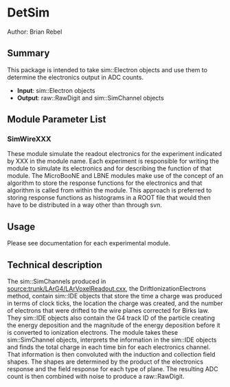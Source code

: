 DetSim
==================

Author: Brian Rebel

Summary
--------------------

This package is intended to take sim::Electron objects and use them to determine the electronics output in ADC counts.

-   **Input**: sim::Electron objects
-   **Output**: raw::RawDigit and sim::SimChannel objects

Module Parameter List
------------------------------------------------

### SimWireXXX

These module simulate the readout electronics for the experiment indicated by XXX in the module name. Each experiment is responsible for writing the module to simulate its electronics and for describing the function of that module. The MicroBooNE and LBNE modules make use of the concept of an algorithm to store the response functions for the electronics and that algorithm is called from within the module. This approach is preferred to storing response functions as histograms in a ROOT file that would then have to be distributed in a way other than through svn.

Usage
----------------

Please see documentation for each experimental module.

Technical description
------------------------------------------------

The sim::SimChannels produced in [source:trunk/LArG4/LArVoxelReadout.cxx](https://cdcvs.fnal.gov/redmine/projects/larsoft/repository/entry/trunk/LArG4/LArVoxelReadout.cxx), the DriftIonizationElectrons method, contain sim::IDE objects that store the time a charge was produced in terms of clock ticks, the location the charge was created, and the number of electrons that were drifted to the wire planes corrected for Birks law. They sim::IDE objects also contain the G4 track ID of the particle creating the energy deposition and the magnitude of the energy deposition before it is converted to ionization electrons. The module takes these sim::SimChannel objects, interprets the information in the sim::IDE objects and finds the total charge in each time bin for each electronics channel. That information is then convoluted with the induction and collection field shapes. The shapes are determined by the product of the electronics response and the field response for each type of plane. The resulting ADC count is then combined with noise to produce a raw::RawDigit.
